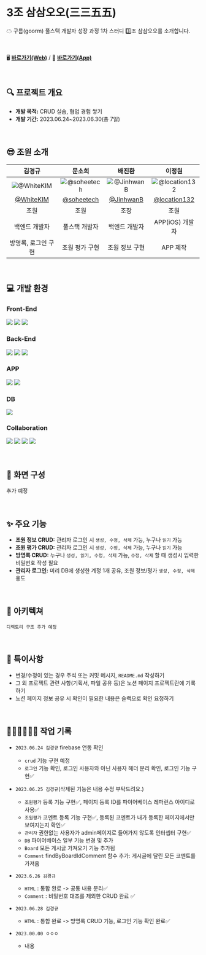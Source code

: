 
# 3조 삼삼오오(三三五五)
☁ 구름(goorm) 풀스택 개발자 성장 과정 1차 스터디 3️⃣조 삼삼오오를 소개합니다.

<br />

🖥 [**바로가기(Web)**](https://goorm-fullstack.github.io/Introduce3355/) / 📱 [**바로가기(App)**](https://goorm-fullstack.github.io/Introduce3355-App/)

<br />

## 🔍 프로젝트 개요
- **개발 목적:** CRUD 실습, 협업 경험 쌓기
- **개발 기간:** 2023.06.24~2023.06.30(총 7일)

<br />

## 😎 조원 소개

| 김경규 | 문소희 | 배진환 | 이정원 |
| :-: | :-: | :-: | :-: |
| ![@WhiteKIM](https://github.com/goorm-fullstack/Introduce-3355/assets/121299334/24f71bb9-12bb-4b29-9e2b-73461af0635d) | ![@soheetech](https://github.com/goorm-fullstack/Introduce-3355/assets/121299334/24c6f23b-8952-4e02-9347-ba42f5b67bc8)|![@JinhwanB](https://github.com/goorm-fullstack/Introduce-3355/assets/121299334/c503b06b-188f-4041-abf8-4041093d80a0) |![@location132](https://github.com/goorm-fullstack/Introduce-3355/assets/121299334/275b401f-aa95-43a9-a41e-6f4482e8f3e4)|
| [@WhiteKIM](https://github.com/WhiteKIM) | [@soheetech](https://github.com/soheetech) | [@JinhwanB](https://github.com/JinhwanB) | [@location132](https://github.com/location132) |
| 조원 | 조원 | 조장 | 조원 |
| 백엔드 개발자 | 풀스택 개발자 | 백엔드 개발자 | APP(iOS) 개발자 |
| 방명록, 로그인 구현 | 조원 평가 구현 | 조원 정보 구현 | APP 제작 |

<br />

## 💻 개발 환경


### Front-End
<img src="https://img.shields.io/badge/html5-E34F26?style=for-the-badge&logo=html5&logoColor=white"> <img src="https://img.shields.io/badge/css-1572B6?style=for-the-badge&logo=css3&logoColor=white"> <img src="https://img.shields.io/badge/javascript-F7DF1E?style=for-the-badge&logo=javascript&logoColor=black">


### Back-End
<img src="https://img.shields.io/badge/java 17-007396?style=for-the-badge&logo=java&logoColor=white"> <img src="https://img.shields.io/badge/spring 3.1.0-6DB33F?style=for-the-badge&logo=spring&logoColor=white"> <img src="https://img.shields.io/badge/thymeleaf-005F0F?style=for-the-badge&logo=thymeleaf&logoColor=white">


### APP
<img src="https://img.shields.io/badge/Dart-0175C2?style=for-the-badge&logo=Dart&logoColor=white"> <img src="https://img.shields.io/badge/flutter-02569B?style=for-the-badge&logo=flutter&logoColor=white">


### DB
<img src="https://img.shields.io/badge/firebase-FFCA28?style=for-the-badge&logo=firebase&logoColor=black">


### Collaboration
<img src="https://img.shields.io/badge/Notion-000000?style=for-the-badge&logo=Notion&logoColor=white"> <img src="https://img.shields.io/badge/Discord-5865F2?style=for-the-badge&logo=Discord&logoColor=white"> <img src="https://img.shields.io/badge/Slack-4A154B?style=for-the-badge&logo=Slack&logoColor=white"> <img src="https://img.shields.io/badge/github-181717?style=for-the-badge&logo=github&logoColor=white">

<br />

## 📝 화면 구성
추가 예정

<br />

## ✨ 주요 기능
- **조원 정보 CRUD:** 관리자 로그인 시 `생성, 수정, 삭제` 가능, 누구나 `읽기` 가능
- **조원 평가 CRUD:** 관리자 로그인 시 `생성, 수정, 삭제` 가능, 누구나 `읽기` 가능
- **방명록 CRUD:** 누구나 `생성, 읽기, 수정, 삭제` 가능, `수정, 삭제` 할 때 생성시 입력한 비밀번호 작성 필요
- **관리자 로그인:** 미리 DB에 생성한 계정 1개 공유, 조원 정보/평가 `생성, 수정, 삭제` 용도

<br />

## 📁 아키텍쳐

```
디렉토리 구조 추가 예정
```

<br />

## 📌 특이사항
- 변경/수정이 있는 경우 주석 또는 커밋 메시지, `README.md` 작성하기
- 그 외 프로젝트 관련 사항(기획서, 파일 공유 등)은 노션 페이지 프로젝트란에 기록하기
- 노션 페이지 정보 공유 시 확인이 필요한 내용은 슬랙으로 확인 요청하기

<br />

## 👩🏻‍💻👨🏻‍💻 작업 기록

- `2023.06.24 김경규` firebase 연동 확인
  + `crud` 기능 구현 예정
  + `로그인` 기능 확인, 로그인 사용자와 아닌 사용자 헤더 분리 확인, 로그인 기능 구현✅
- `2023.06.25 김경규`(삭제된 기능은 내용 수정 부탁드려요.)
  + `조원평가` 등록 기능 구현✅, 페이지 등록 ID를 파이어베이스 레퍼런스 아이디로 사용✅
  + `조원평가` 코멘트 등록 기능 구현✅, 등록된 코멘트가 내가 등록한 페이지에서만 보여지는지 확인✅
  + `관리자` 권한없는 사용자가 admin페이지로 들어가지 않도록 인터셉터 구현✅
  + `DB` 파이어베이스 일부 기능 변경 및 추가
  + `Board` 모든 게시글 가져오기 기능 추가됨
  + `Comment` findByBoardIdComment 함수 추가: 게시글에 달린 모든 코멘트를 가져옴

- `2023.6.26 김경규`
  + `HTML` : 통합 완료 -> 공통 내용 분리✅
  + `Comment` : 비밀번호 대조를 제외한 CRUD 완료 ✅
- `2023.06.28 김경규`
  + `HTML` : 통합 완료 -> 방명록 CRUD 기능, 로그인 기능 확인 완료✅
- `2023.00.00 ㅇㅇㅇ`
  + 내용
